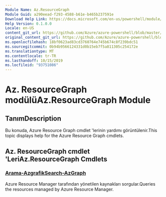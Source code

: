 ```yaml
---
Module Name: Az.ResourceGraph
Module Guid: a290eead-f293-4588-b61e-b465b237591e
Download Help Link: https://docs.microsoft.com/en-us/powershell/module/az.resourcegraph
Help Version: 0.1.0.0
Locale: en-US
content_git_url: https://github.com/Azure/azure-powershell/blob/master/src/ResourceGraph/ResourceGraph/help/Az.ResourceGraph.md
original_content_git_url: https://github.com/Azure/azure-powershell/blob/master/src/ResourceGraph/ResourceGraph/help/Az.ResourceGraph.md
ms.openlocfilehash: 18bf0623ad83cd3760764e745b674c8f239bdc51
ms.sourcegitcommit: 0b94b9566124331d0b15eb7f5a811305c254172e
ms.translationtype: MT
ms.contentlocale: tr-TR
ms.lasthandoff: 10/15/2019
ms.locfileid: "93751086"
---
```

# <span data-ttu-id="c549b-101">Az. ResourceGraph modülü</span><span class="sxs-lookup"><span data-stu-id="c549b-101">Az.ResourceGraph Module</span></span>
## <span data-ttu-id="c549b-102">Tanım</span><span class="sxs-lookup"><span data-stu-id="c549b-102">Description</span></span>
<span data-ttu-id="c549b-103">Bu konuda, Azure Resource Graph cmdlet 'lerinin yardımı görüntülenir.</span><span class="sxs-lookup"><span data-stu-id="c549b-103">This topic displays help for the Azure Resource Graph cmdlets.</span></span>

## <span data-ttu-id="c549b-104">Az. ResourceGraph cmdlet 'Leri</span><span class="sxs-lookup"><span data-stu-id="c549b-104">Az.ResourceGraph Cmdlets</span></span>
### [<span data-ttu-id="c549b-105">Arama-Azgrafik</span><span class="sxs-lookup"><span data-stu-id="c549b-105">Search-AzGraph</span></span>](Search-AzGraph.md)
<span data-ttu-id="c549b-106">Azure Resource Manager tarafından yönetilen kaynakları sorgular.</span><span class="sxs-lookup"><span data-stu-id="c549b-106">Queries the resources managed by Azure Resource Manager.</span></span>

